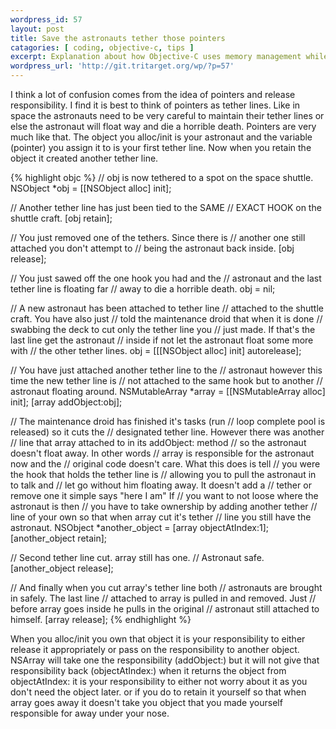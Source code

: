 ```yaml
--- 
wordpress_id: 57
layout: post
title: Save the astronauts tether those pointers
catagories: [ coding, objective-c, tips ]
excerpt: Explanation about how Objective-C uses memory management while using a space shuttle astronaut metaphor.
wordpress_url: 'http://git.tritarget.org/wp/?p=57'
---
```

I think a lot of confusion comes from the idea of pointers and release 
responsibility. I find it is best to think of pointers as tether 
lines. Like in space the astronauts need to be very careful to 
maintain their tether lines or else the astronaut will float way and 
die a horrible death. Pointers are very much like that. The object you 
alloc/init is your astronaut and the variable (pointer) you assign it 
to is your first tether line. Now when you retain the object it 
created another tether line. 

{% highlight objc %}
// obj is now tethered to a spot on the space shuttle. 
NSObject *obj = [[NSObject alloc] init];
 
// Another tether line has just been tied to the SAME
// EXACT HOOK on the shuttle craft. 
[obj retain]; 

// You just removed one of the tethers. Since there is
// another one still attached you don't attempt to
// being the astronaut back inside. 
[obj release]; 

// You just sawed off the one hook you had and the
// astronaut and the last tether line is floating far
// away to die a horrible death. 
obj = nil; 

// A new astronaut has been attached to tether line
// attached to the shuttle craft. You have also just
// told the maintenance droid that when it is done
// swabbing the deck to cut only the tether line you
// just made. If that's the last line get the astronaut
// inside if not let the astronaut float some more with
// the other tether lines. 
obj = [[[NSObject alloc] init] autorelease]; 

// You have just attached another tether line to the
// astronaut however this time the new tether line is
// not attached to the same hook but to another
// astronaut floating around. 
NSMutableArray *array = [[NSMutableArray alloc] init]; 
[array addObject:obj]; 

// The maintenance droid has finished it's tasks (run
// loop complete pool is released) so it cuts the
// designated tether line. However there was another
// line that array attached to in its addObject: method
// so the astronaut doesn't float away. In other words
// array is responsible for the astronaut now and the
// original code doesn't care. What this does is tell
// you were the hook that holds the tether line is
// allowing you to pull the astronaut in to talk and
// let go without him floating away. It doesn't add a
// tether or remove one it simple says "here I am" If
// you want to not loose where the astronaut is then
// you have to take ownership by adding another tether
// line of your own so that when array cut it's tether
// line you still have the astronaut. 
NSObject *another_object = [array objectAtIndex:1]; 
[another_object retain]; 

// Second tether line cut. array still has one.
// Astronaut safe. 
[another_object release]; 

// And finally when you cut array's tether line both
// astronauts are brought in safely. The last line
// attached to array is pulled in and removed. Just
// before array goes inside he pulls in the original
// astronaut still attached to himself. 
[array release]; 
{% endhighlight %}

When you alloc/init you own that object it is your responsibility to 
either release it appropriately or pass on the responsibility to 
another object. NSArray will take one the responsibility (addObject:) 
but it will not give that responsibility back (objectAtIndex:) when it 
returns the object from objectAtIndex: it is your responsibility to 
either not worry about it as you don't need the object later. or if 
you do to retain it yourself so that when array goes away it doesn't 
take you object that you made yourself responsible for away under your 
nose. 
